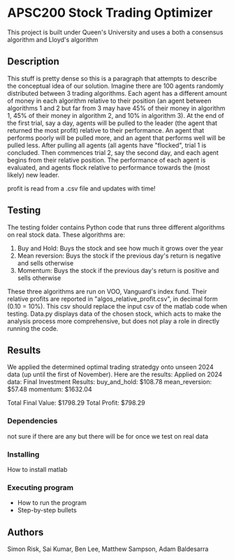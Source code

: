# APSC200 Stock Trading Optimizer

This project is built under Queen's University and uses a both a consensus algorithm and Lloyd's algorithm

## Description

This stuff is pretty dense so this is a paragraph that attempts to describe the conceptual idea of our solution. Imagine there are 100 agents randomly distributed between 3 trading algorithms. Each agent has a different amount of money in each algorithm relative to their position (an agent between algorithms 1 and 2 but far from 3 may have 45% of their money in algorithm 1, 45% of their money in algorithm 2, and 10% in algorithm 3). At the end of the first trial, say a day, agents will be pulled to the leader (the agent that returned the most profit) relative to their performance. An agent that performs poorly will be pulled more, and an agent that performs well will be pulled less. After pulling all agents (all agents have "flocked", trial 1 is concluded. Then commences trial 2, say the second day, and each agent begins from their relative position. The performance of each agent is evaluated, and agents flock relative to performance towards the (most likely) new leader.

profit is read from a .csv file and updates with time!

## Testing
The testing folder contains Python code that runs three different algorithms on real stock data. These algorithms are:
1) Buy and Hold: Buys the stock and see how much it grows over the year
2) Mean reversion: Buys the stock if the previous day's return is negative and sells otherwise
3) Momentum: Buys the stock if the previous day's return is positive and sells otherwise

These three algorithms are run on VOO, Vanguard's index fund. Their relative profits are reported in "algos_relative_profit.csv", in decimal form (0.10 = 10%). This csv should replace the input csv of the matlab code when testing. Data.py displays data of the chosen stock, which acts to make the analysis process more comprehensive, but does not play a role in directly running the code.

## Results
We applied the determined optimal trading stratedgy onto unseen 2024 data (up until the first of November). Here are the results:
Applied on 2024 data:
Final Investment Results:
buy_and_hold: $108.78
mean_reversion: $57.48
momentum: $1632.04

Total Final Value: $1798.29
Total Profit: $798.29
### Dependencies

not sure if there are any but there will be for once we test on real data

### Installing

How to install matlab

### Executing program

* How to run the program
* Step-by-step bullets

## Authors

Simon Risk, Sai Kumar, Ben Lee, Matthew Sampson, Adam Baldesarra
